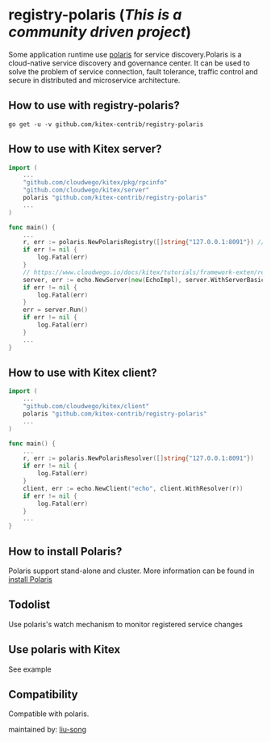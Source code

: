 # registry-polaris (*This is a community driven project*)

Some application runtime use [polaris](https://github.com/polarismesh/polaris) for service discovery.Polaris is a cloud-native service discovery and governance center. 
It can be used to solve the problem of service connection, fault tolerance, traffic control and secure in distributed and microservice architecture.

## How to use with registry-polaris?
```
go get -u -v github.com/kitex-contrib/registry-polaris
```

## How to use with Kitex server?

```go
import (
    ...
    "github.com/cloudwego/kitex/pkg/rpcinfo"
    "github.com/cloudwego/kitex/server"
    polaris "github.com/kitex-contrib/registry-polaris"
    ...
)

func main() {
    ...
    r, err := polaris.NewPolarisRegistry([]string{"127.0.0.1:8091"}) // r should not be reused.
    if err != nil {
        log.Fatal(err)
    }
    // https://www.cloudwego.io/docs/kitex/tutorials/framework-exten/registry/#integrate-into-kitex
    server, err := echo.NewServer(new(EchoImpl), server.WithServerBasicInfo(&rpcinfo.EndpointBasicInfo{ServiceName: "echo"}, server.WithRegistry(r)))
    if err != nil {
        log.Fatal(err)
    }
    err = server.Run()
    if err != nil {
        log.Fatal(err)
    }
    ...
}
```


## How to use with Kitex client?

```go
import (
    ...
    "github.com/cloudwego/kitex/client"
    polaris "github.com/kitex-contrib/registry-polaris"
    ...
)

func main() {
    ...
    r, err := polaris.NewPolarisResolver([]string{"127.0.0.1:8091"})
    if err != nil {
        log.Fatal(err)
    }
    client, err := echo.NewClient("echo", client.WithResolver(r))
    if err != nil {
        log.Fatal(err)
    }
    ...
}
```
## How to install Polaris?
Polaris support stand-alone and cluster. More information can be found in [install Polaris](https://polarismesh.cn/zh/doc/%E5%BF%AB%E9%80%9F%E5%85%A5%E9%97%A8/%E5%AE%89%E8%A3%85%E6%9C%8D%E5%8A%A1%E7%AB%AF/%E5%AE%89%E8%A3%85%E5%8D%95%E6%9C%BA%E7%89%88.html#%E5%8D%95%E6%9C%BA%E7%89%88%E5%AE%89%E8%A3%85)

## Todolist
   Use polaris's watch mechanism to monitor registered service changes

## Use polaris with Kitex

See example
  
## Compatibility

Compatible with polaris.

maintained by: [liu-song](https://github.com/liu-song)
